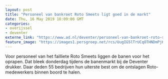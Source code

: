 ```yaml
---
layout: post
title: "Personeel van bankroet Roto Smeets ligt goed in de markt"
date: Thu, 16 May 2019 18:09:00 GMT
categories: 
- overijssel 
- deventer 
externe_link: "https://www.ad.nl/deventer/personeel-van-bankroet-roto-smeets-ligt-goed-in-de-markt~a74c5077/"
feature_image: "https://images1.persgroep.net/rcs/UugIG5lTrUCqOTHNDmPjKAO6tiQ/diocontent/148533351/_fitwidth/400/?appId=21791a8992982cd8da851550a453bd7f&quality=0.7"
---
```


Voor personeel van het failliete Roto Smeets liggen de banen voor het oprapen. Dat bleek donderdag tijdens de banenmarkt bij de Deventer drukker. Daar deden 55 bedrijven hun uiterste best om de ontslagen Roto-medewerkers binnen boord te halen.
